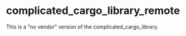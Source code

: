 # complicated_cargo_library_remote

This is a "no vendor" version of the complicated_cargo_library.
